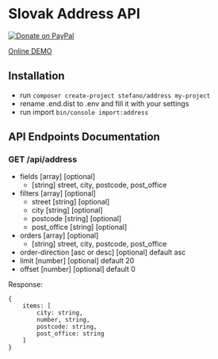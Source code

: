 # Slovak Address API
 
[![Donate on PayPal](https://www.paypalobjects.com/en_US/i/btn/btn_donateCC_LG.gif)](https://paypal.me/stevo4) 
 
[Online DEMO](https://address.stefanbartko.sk/)

## Installation
 - run `composer create-project stefano/address my-project`
 - rename .end.dist to .env and fill it with your settings
 - run import `bin/console import:address`

## API Endpoints Documentation

### GET /api/address
- fields [array] [optional]
    - [string] street, city, postcode, post_office
- filters [array] [optional]
    - street [string] [optional]
    - city [string] [optional]
    - postcode [string] [optional]
    - post_office [string] [optional]        
- orders [array] [optional]
    - [string] street, city, postcode, post_office
- order-direction [asc or desc] [optional] default asc 
- limit [number] [optional] default 20 
- offset [number] [optional] default 0
 
Response:
```
{
    items: [
        city: string,
        number, string,
        postcode: string,
        post_office: string
    ]
}
```  